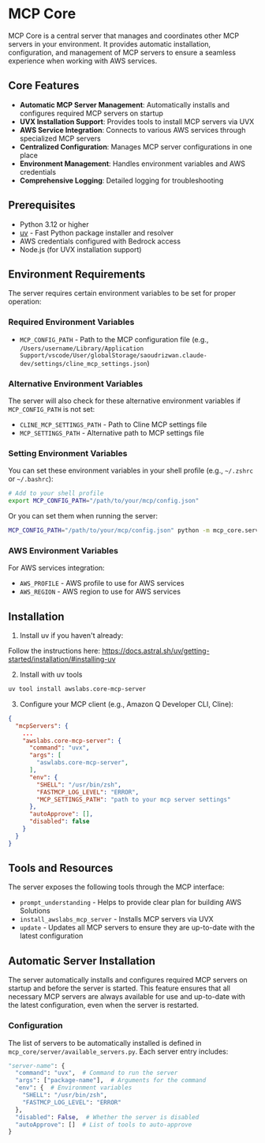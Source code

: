 # MCP Core

MCP Core is a central server that manages and coordinates other MCP servers in your environment. It provides automatic installation, configuration, and management of MCP servers to ensure a seamless experience when working with AWS services.

## Core Features

- **Automatic MCP Server Management**: Automatically installs and configures required MCP servers on startup
- **UVX Installation Support**: Provides tools to install MCP servers via UVX
- **AWS Service Integration**: Connects to various AWS services through specialized MCP servers
- **Centralized Configuration**: Manages MCP server configurations in one place
- **Environment Management**: Handles environment variables and AWS credentials
- **Comprehensive Logging**: Detailed logging for troubleshooting

## Prerequisites

- Python 3.12 or higher
- [uv](https://github.com/astral-sh/uv) - Fast Python package installer and resolver
- AWS credentials configured with Bedrock access
- Node.js (for UVX installation support)

## Environment Requirements

The server requires certain environment variables to be set for proper operation:

### Required Environment Variables

- `MCP_CONFIG_PATH` - Path to the MCP configuration file (e.g., `/Users/username/Library/Application Support/vscode/User/globalStorage/saoudrizwan.claude-dev/settings/cline_mcp_settings.json`)

### Alternative Environment Variables

The server will also check for these alternative environment variables if `MCP_CONFIG_PATH` is not set:

- `CLINE_MCP_SETTINGS_PATH` - Path to Cline MCP settings file
- `MCP_SETTINGS_PATH` - Alternative path to MCP settings file

### Setting Environment Variables

You can set these environment variables in your shell profile (e.g., `~/.zshrc` or `~/.bashrc`):

```bash
# Add to your shell profile
export MCP_CONFIG_PATH="/path/to/your/mcp/config.json"
```

Or you can set them when running the server:

```bash
MCP_CONFIG_PATH="/path/to/your/mcp/config.json" python -m mcp_core.server.server
```

### AWS Environment Variables

For AWS services integration:

- `AWS_PROFILE` - AWS profile to use for AWS services
- `AWS_REGION` - AWS region to use for AWS services

## Installation

1. Install uv if you haven't already:

Follow the instructions here: <https://docs.astral.sh/uv/getting-started/installation/#installing-uv>

2. Install with uv tools

```bash
uv tool install awslabs.core-mcp-server
```

3. Configure your MCP client (e.g., Amazon Q Developer CLI, Cline):


```json
{
  "mcpServers": {
    ...
    "awslabs.core-mcp-server": {
      "command": "uvx",
      "args": [
        "aswlabs.core-mcp-server",
      ],
      "env": {
        "SHELL": "/usr/bin/zsh",
        "FASTMCP_LOG_LEVEL": "ERROR",
        "MCP_SETTINGS_PATH": "path to your mcp server settings"
      },
      "autoApprove": [],
      "disabled": false
    }
  }
}
```


## Tools and Resources

The server exposes the following tools through the MCP interface:

- `prompt_understanding` - Helps to provide clear plan for building AWS Solutions
- `install_awslabs_mcp_server` - Installs MCP servers via UVX
- `update` - Updates all MCP servers to ensure they are up-to-date with the latest configuration

## Automatic Server Installation

The server automatically installs and configures required MCP servers on startup and before the server is started. This feature ensures that all necessary MCP servers are always available for use and up-to-date with the latest configuration, even when the server is restarted.

### Configuration

The list of servers to be automatically installed is defined in `mcp_core/server/available_servers.py`. Each server entry includes:

```python
"server-name": {
  "command": "uvx",  # Command to run the server
  "args": ["package-name"],  # Arguments for the command
  "env": {  # Environment variables
    "SHELL": "/usr/bin/zsh",
    "FASTMCP_LOG_LEVEL": "ERROR"
  },
  "disabled": False,  # Whether the server is disabled
  "autoApprove": []  # List of tools to auto-approve
}






